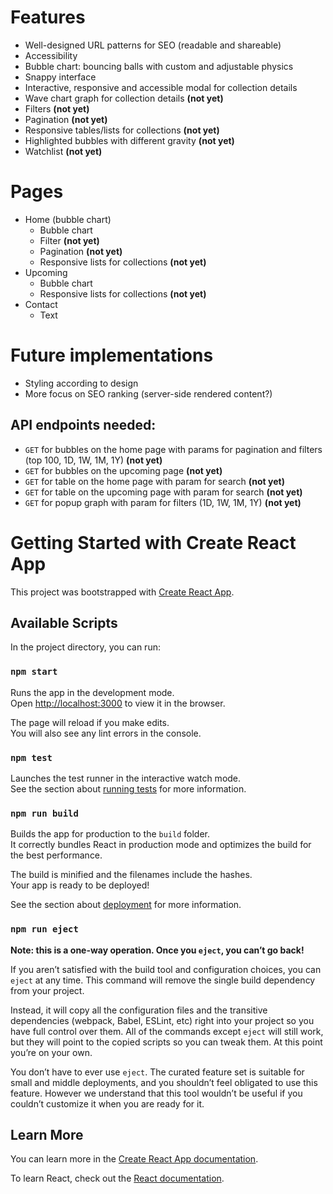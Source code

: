 # Features

- Well-designed URL patterns for SEO (readable and shareable)
- Accessibility
- Bubble chart: bouncing balls with custom and adjustable physics
- Snappy interface
- Interactive, responsive and accessible modal for collection details
- Wave chart graph for collection details **(not yet)**
- Filters **(not yet)**
- Pagination **(not yet)**
- Responsive tables/lists for collections **(not yet)**
- Highlighted bubbles with different gravity **(not yet)**
- Watchlist **(not yet)**

# Pages

- Home (bubble chart)
  - Bubble chart
  - Filter **(not yet)**
  - Pagination **(not yet)**
  - Responsive lists for collections **(not yet)**
- Upcoming
  - Bubble chart
  - Responsive lists for collections **(not yet)**
- Contact
  - Text

# Future implementations

- Styling according to design
- More focus on SEO ranking (server-side rendered content?)

## API endpoints needed:

- `GET` for bubbles on the home page with params for pagination and filters (top 100, 1D, 1W, 1M, 1Y) **(not yet)**
- `GET` for bubbles on the upcoming page **(not yet)**
- `GET` for table on the home page with param for search **(not yet)**
- `GET` for table on the upcoming page with param for search **(not yet)**
- `GET` for popup graph with param for filters (1D, 1W, 1M, 1Y) **(not yet)**

# Getting Started with Create React App

This project was bootstrapped with [Create React App](https://github.com/facebook/create-react-app).

## Available Scripts

In the project directory, you can run:

### `npm start`

Runs the app in the development mode.\
Open [http://localhost:3000](http://localhost:3000) to view it in the browser.

The page will reload if you make edits.\
You will also see any lint errors in the console.

### `npm test`

Launches the test runner in the interactive watch mode.\
See the section about [running tests](https://facebook.github.io/create-react-app/docs/running-tests) for more information.

### `npm run build`

Builds the app for production to the `build` folder.\
It correctly bundles React in production mode and optimizes the build for the best performance.

The build is minified and the filenames include the hashes.\
Your app is ready to be deployed!

See the section about [deployment](https://facebook.github.io/create-react-app/docs/deployment) for more information.

### `npm run eject`

**Note: this is a one-way operation. Once you `eject`, you can’t go back!**

If you aren’t satisfied with the build tool and configuration choices, you can `eject` at any time. This command will remove the single build dependency from your project.

Instead, it will copy all the configuration files and the transitive dependencies (webpack, Babel, ESLint, etc) right into your project so you have full control over them. All of the commands except `eject` will still work, but they will point to the copied scripts so you can tweak them. At this point you’re on your own.

You don’t have to ever use `eject`. The curated feature set is suitable for small and middle deployments, and you shouldn’t feel obligated to use this feature. However we understand that this tool wouldn’t be useful if you couldn’t customize it when you are ready for it.

## Learn More

You can learn more in the [Create React App documentation](https://facebook.github.io/create-react-app/docs/getting-started).

To learn React, check out the [React documentation](https://reactjs.org/).
